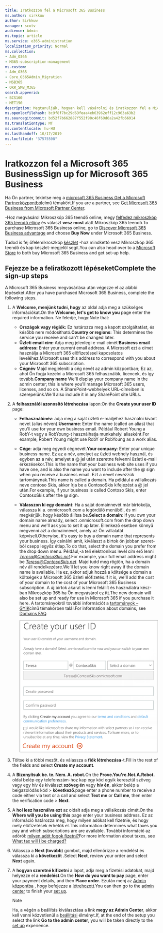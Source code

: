 ```yaml
---
title: Iratkozzon fel a Microsoft 365 Business
ms.author: sirkkuw
author: Sirkkuw
manager: scotv
audience: Admin
ms.topic: article
ms.service: o365-administration
localization_priority: Normal
ms.collection:
- Adm_O365
- M365-subscription-management
ms.custom:
- Adm_O365
- Core_O365Admin_Migration
- MSB365
- OKR_SMB_M365
search.appverid:
- BCS160
- MET150
description: Megtanulják, hogyan kell vásárolni és iratkozzon fel a Microsoft 365 Business.
ms.openlocfilehash: bc9f8f7bc29d63feaa4eb63962eff12c963a63b2
ms.sourcegitcommit: bd52f7b662887f552f90c46f69d6a2a42fb66914
ms.translationtype: MT
ms.contentlocale: hu-HU
ms.lasthandoff: 10/17/2019
ms.locfileid: "37575508"
---
```

# <a name="sign-up-for-microsoft-365-business"></a><span data-ttu-id="7a116-103">Iratkozzon fel a Microsoft 365 Business</span><span class="sxs-lookup"><span data-stu-id="7a116-103">Sign up for Microsoft 365 Business</span></span>

<span data-ttu-id="7a116-104">Ha Ön partner, tekintse meg a [microsoft 365 Business Get a Microsoft Partnerközpontból](get-microsoft-365-business.md#get-microsoft-365-business-from-microsoft-partner-center)című témakört.</span><span class="sxs-lookup"><span data-stu-id="7a116-104">If you are a partner, see [Get Microsoft 365 Business from Microsoft Partner Center](get-microsoft-365-business.md#get-microsoft-365-business-from-microsoft-partner-center).</span></span>

<span data-ttu-id="7a116-105">-Hoz megvásárol Mikroszkóp 365 teendő online, megy [felfedez mikroszkóp 365 teendő előny](https://www.microsoft.com/microsoft-365/business#pmg-cmp-desktop) és választ **vesz most** alatt Mikroszkóp 365 teendő.</span><span class="sxs-lookup"><span data-stu-id="7a116-105">To purchase Microsoft 365 Business online, go to [Discover Microsoft 365 Business advantage](https://www.microsoft.com/microsoft-365/business#pmg-cmp-desktop) and choose **Buy Now** under Microsoft 365 Business.</span></span>

<span data-ttu-id="7a116-106">Tudod is fej őfelemikroszkóp [készlet](https://www.microsoft.com/en-us/store/locations/find-a-store?icid=en-us_UF_FAS) -hoz mindkettő vesz Mikroszkóp 365 teendő és kap készlet-megjelöl segít.</span><span class="sxs-lookup"><span data-stu-id="7a116-106">You can also head over to a [Microsoft Store](https://www.microsoft.com/en-us/store/locations/find-a-store?icid=en-us_UF_FAS) to both buy Microsoft 365 Business and get set-up help.</span></span>

## <a name="complete-the-sign-up-steps"></a><span data-ttu-id="7a116-107">Fejezze be a feliratkozott lépéseket</span><span class="sxs-lookup"><span data-stu-id="7a116-107">Complete the sign-up steps</span></span>

<span data-ttu-id="7a116-108">A Microsoft 365 Business megvásárlása után végezze el az alábbi lépéseket.</span><span class="sxs-lookup"><span data-stu-id="7a116-108">After you have purchased Microsoft 365 Business, complete the following steps.</span></span>

1. <span data-ttu-id="7a116-109">A **Welcome, menjünk tudni, hogy** az oldal adja meg a szükséges információkat.</span><span class="sxs-lookup"><span data-stu-id="7a116-109">On the **Welcome, let's get to know you** page enter the required information.</span></span> <span data-ttu-id="7a116-110">Ne feledje, hogy:</span><span class="sxs-lookup"><span data-stu-id="7a116-110">Note that:</span></span>
 
    -  <span data-ttu-id="7a116-111">**Országok vagy régiók:** Ez határozza meg a kapott szolgáltatást, és később nem módosítható.</span><span class="sxs-lookup"><span data-stu-id="7a116-111">**Country or regions:** This determines the service you receive and can't be changed later.</span></span>
    - <span data-ttu-id="7a116-112">**Üzleti email cím:** Adja meg jelenlegi e-mail címét!</span><span class="sxs-lookup"><span data-stu-id="7a116-112">**Business email address:** Enter your current email address.</span></span> <span data-ttu-id="7a116-113">A Microsoft ezt a címet használja a Microsoft 365 előfizetéssel kapcsolatos leveléhez.</span><span class="sxs-lookup"><span data-stu-id="7a116-113">Microsoft uses this address to correspond with you about your Microsoft 365 subscription.</span></span>
    - <span data-ttu-id="7a116-114">**Cégnév** Majd megjeleníti a cég nevét az admin központban; Ez az, ahol Ön fogja kezelni a Microsoft 365 felhasználók, licencek, és így tovább.</span><span class="sxs-lookup"><span data-stu-id="7a116-114">**Company name** We'll display your company name in the admin center; this is where you'll manage Microsoft 365 users, licenses, and so on.</span></span> <span data-ttu-id="7a116-115">A SharePoint-webhelyek URL-címeiben is szerepelünk.</span><span class="sxs-lookup"><span data-stu-id="7a116-115">We'll also include it in any SharePoint site URLs.</span></span>

2. <span data-ttu-id="7a116-116">A **felhasználói azonosító létrehozása** lapon:</span><span class="sxs-lookup"><span data-stu-id="7a116-116">On the **Create your user ID** page:</span></span>

    - <span data-ttu-id="7a116-117">**Felhasználónév**: adja meg a saját üzleti e-mailjéhez használni kívánt nevet (alias néven).</span><span class="sxs-lookup"><span data-stu-id="7a116-117">**Username**: Enter the name (called an alias) that you'll use for your own business email.</span></span> <span data-ttu-id="7a116-118">Például Robert Young a RobY-t vagy a RobYoung-t használhatja munkahelyi aliasként.</span><span class="sxs-lookup"><span data-stu-id="7a116-118">For example, Robert Young might use RobY or RobYoung as a work alias.</span></span>
    - <span data-ttu-id="7a116-119">**Cége**: adja meg egyedi cégnevét.</span><span class="sxs-lookup"><span data-stu-id="7a116-119">**Your company**: Enter your unique business name.</span></span> <span data-ttu-id="7a116-120">Ez az a név, amelyet az üzleti webhely használ, és egyben az a név, amelyet a @ jel után szeretne felvenni üzleti e-mail érkezésekor.</span><span class="sxs-lookup"><span data-stu-id="7a116-120">This is the name that your business web site uses if you have one, and is also the name you want to include after the @ sign when you receive a business email.</span></span> <span data-ttu-id="7a116-121">Ezt a nevet nevezzük tartománynak.</span><span class="sxs-lookup"><span data-stu-id="7a116-121">This name is called a domain.</span></span> <span data-ttu-id="7a116-122">Ha például a vállalkozás neve contoso Skis, akkor írja be a ContosoSkis kifejezést a @ jel után.</span><span class="sxs-lookup"><span data-stu-id="7a116-122">For example, if your business is called Contoso Skis, enter ContosoSkis after the @ sign.</span></span>
    - <span data-ttu-id="7a116-123">**Válasszon ki egy domaint**: Ha a saját domainnevét már birtokolja, válassza ki a. onmicrosoft.com a legördülő menüből, és mi megkérjük, hogy később állítsa be.</span><span class="sxs-lookup"><span data-stu-id="7a116-123">**Select a domain**: If you own your domain name already, select .onmicrosoft.com from the drop down menu and we'll ask you to set it up later.</span></span> <span data-ttu-id="7a116-124">Ellenkező esetben könnyű megvenni azt a domainnevet, amely az Ön vállalatát képviseli.</span><span class="sxs-lookup"><span data-stu-id="7a116-124">Otherwise, it's easy to buy a domain name that represents your business.</span></span> <span data-ttu-id="7a116-125">Így csinálni amit, kiválaszt a birtok ön jobban szeret-ból csepp legyőz étlap.</span><span class="sxs-lookup"><span data-stu-id="7a116-125">To do that, select the domain you prefer from the drop down menu.</span></span> <span data-ttu-id="7a116-126">Például,-a teli elektronikus levél cím erő lenni *Teresa@ContosoSkis.net*.</span><span class="sxs-lookup"><span data-stu-id="7a116-126">For example, your full email address might be *Teresa@ContosoSkis.net*.</span></span> <span data-ttu-id="7a116-127">Majd tudd meg rögtön, ha a domain név áll rendelkezésre.</span><span class="sxs-lookup"><span data-stu-id="7a116-127">We'll let you know right away if the domain name is available.</span></span> <span data-ttu-id="7a116-128">Ha ez, akkor adjuk hozzá a költsége a domain a költségek a Microsoft 365 üzleti előfizetés.</span><span class="sxs-lookup"><span data-stu-id="7a116-128">If it is, we'll add the cost of your domain to the cost of your Microsoft 365 Business subscription.</span></span> <span data-ttu-id="7a116-129">A új birtok akarat is lenni felállít és használatra kész-ban Mikroszkóp 365 ha Ön megvásárol ez itt.</span><span class="sxs-lookup"><span data-stu-id="7a116-129">The new domain will also be set up and ready for use in Microsoft 365 if you purchase it here.</span></span> <span data-ttu-id="7a116-130">A tartományokról további információt a [tartományok – GYIK](https://docs.microsoft.com/office365/admin/setup/domains-faq)című témakörben talál.</span><span class="sxs-lookup"><span data-stu-id="7a116-130">For information about domains, see [Domains FAQ](https://docs.microsoft.com/office365/admin/setup/domains-faq).</span></span>
    
        ![Ernyőz-ból teremt-a felhasználó azonosítás oldal.](media/signinuserid.png)

3. <span data-ttu-id="7a116-132">Töltse ki a többi mezőt, és válassza a **fiók létrehozása**-t.</span><span class="sxs-lookup"><span data-stu-id="7a116-132">Fill in the rest of the fields and select **Create my account**.</span></span>
4. <span data-ttu-id="7a116-133">A **Bizonyítsuk be. te. Nem. A. robot.**</span><span class="sxs-lookup"><span data-stu-id="7a116-133">On the **Prove.You're.Not.A.Robot.**</span></span> <span data-ttu-id="7a116-134">oldal belép egy telefonszám-hoz kap egy kód egyik keresztül szöveg vagy egy hív és kiválaszt **szöveg én** vagy **hív én**, akkor belép a beigazolódás kód \> **következő**.</span><span class="sxs-lookup"><span data-stu-id="7a116-134">page enter a phone number to receive a code either via text or a call and select **Text me** or **Call me**, then enter the verification code \> **Next**.</span></span>
5. <span data-ttu-id="7a116-135">A **hol lesz használva ezt** az oldalt adja meg a vállalkozás címét.</span><span class="sxs-lookup"><span data-stu-id="7a116-135">On the **Where will you be using this** page enter your business address.</span></span> <span data-ttu-id="7a116-136">Ez az információ határozza meg, hogy milyen adókat kell fizetnie, és hogy mely előfizetések érhetők el.</span><span class="sxs-lookup"><span data-stu-id="7a116-136">This information determines what taxes you pay and which subscriptions are are available.</span></span> <span data-ttu-id="7a116-137">További információ az adóról: [milyen adót fogok fizetni?](https://docs.microsoft.com/office365/admin/subscriptions-and-billing/what-tax-will-i-be-charged?view=o365-worldwide)</span><span class="sxs-lookup"><span data-stu-id="7a116-137">For more information about taxes, see [What tax will I be charged?](https://docs.microsoft.com/office365/admin/subscriptions-and-billing/what-tax-will-i-be-charged?view=o365-worldwide)</span></span> 
1. <span data-ttu-id="7a116-138">Válassza a **Next (tovább**) gombot, majd ellenőrizze a rendelést és válassza ki a **következőt** .</span><span class="sxs-lookup"><span data-stu-id="7a116-138">Select **Next**, review your order and select **Next** again.</span></span>
1. <span data-ttu-id="7a116-139">A **hogyan szeretné kifizetni** a lapot, adja meg a fizetési adatokat, majd helyezze el a **rendelést**.</span><span class="sxs-lookup"><span data-stu-id="7a116-139">On the **How do you want to pay** page, enter your payment details, and then **Place order**.</span></span>
    <span data-ttu-id="7a116-140">Ezután menj az [Admin központba](https://docs.microsoft.com/en-us/office365/admin/subscriptions-and-billing/what-tax-will-i-be-charged?view=o365-worldwide) , hogy befejezze a [létrehozott](set-up.md).</span><span class="sxs-lookup"><span data-stu-id="7a116-140">You can then go to the [admin center](https://docs.microsoft.com/en-us/office365/admin/subscriptions-and-billing/what-tax-will-i-be-charged?view=o365-worldwide) to finish your [set up](set-up.md).</span></span>

    > [!NOTE]
    > <span data-ttu-id="7a116-141">Ha, a végén a beállítás kiválasztása a link **megy az Admin Center**, akkor kell venni közvetlenül a [beállítási](set-up.md) élményt.</span><span class="sxs-lookup"><span data-stu-id="7a116-141">If, at the end of the setup you select the link **Go to the admin center**, you will be taken directly to the [set up](set-up.md) experience.</span></span>